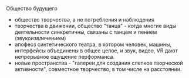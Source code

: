 Общество будущего

* общество творчества, а не потребления и наблюдения
* творчества в движении, общество "танца" - когда многие виды деятельности синкретичны, связаны с танцем и пением \(звукоизвлечением\)
* апофеоз синтетического театра, в котором человек, машины, интерфейсы объединены в общее целое, и звук, видео, VR дают непрерывное ощущение перформанса.
* новые пространства - "галереи для создания слепков творческой активности", совместное творчество, в том числе на расстоянии.



